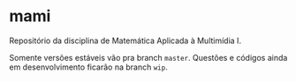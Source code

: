 # mami
Repositório da disciplina de Matemática Aplicada à Multimídia I.

Somente versões estáveis vão pra branch `master`. Questões e códigos ainda em desenvolvimento ficarão na branch `wip`.

